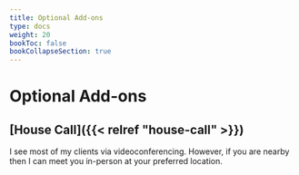 ```yaml
---
title: Optional Add-ons
type: docs
weight: 20
bookToc: false
bookCollapseSection: true
---
```


# Optional Add-ons

## [House Call]({{< relref "house-call" >}})

I see most of my clients via videoconferencing.
However, if you are nearby then I can meet you in-person at your preferred location.
